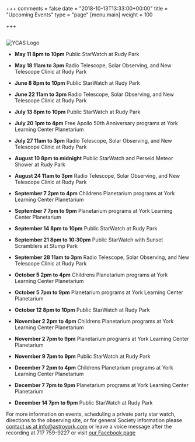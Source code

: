 +++
comments = false
date = "2018-10-13T13:33:00+00:00"
title = "Upcoming Events"
type = "page"
[menu.main]
weight = 100

+++

## 
![YCAS Logo](../img/YCAS2018b.jpg "York County Astronomical Society")
* **May 11 8pm to 10pm** Public StarWatch at Rudy Park

* **May 18 11am to 3pm** Radio Telescope, Solar Observing, and New Telescope Clinic at Rudy Park

* **June 8 8pm to 10pm** Public StarWatch at Rudy Park

* **June 22 11am to 3pm** Radio Telescope, Solar Observing, and New Telescope Clinic at Rudy Park

* **July 13 8pm to 10pm** Public StarWatch at Rudy Park

* **July 20 1pm to 4pm** Free Apollo 50th Anniversary programs at York Learning Center Planetarium

* **July 27 11am to 3pm** Radio Telescope, Solar Observing, and New Telescope Clinic at Rudy Park

* **August 10 8pm to midnight** Public StarWatch and Perseid Meteor Shower at Rudy Park

* **August 24 11am to 3pm** Radio Telescope, Solar Observing, and New Telescope Clinic at Rudy Park

* **September 7 2pm to 4pm** Childrens Planetarium programs at York Learning Center Planetarium

* **September 7 7pm to 9pm** Planetarium programs at York Learning Center Planetarium

* **September 14 8pm to 10pm** Public StarWatch at Rudy Park

* **September 21 8pm to 10:30pm** Public StarWatch with Sunset Scramblers at Stump Park

* **September 28 11am to 3pm** Radio Telescope, Solar Observing, and New Telescope Clinic at Rudy Park

* **October 5 2pm to 4pm** Childrens Planetarium programs at York Learning Center Planetarium

* **October 5 7pm to 9pm** Planetarium programs at York Learning Center Planetarium

* **October 12 8pm to 10pm** Public StarWatch at Rudy Park

* **November 2 2pm to 4pm** Childrens Planetarium programs at York Learning Center Planetarium

* **November 2 7pm to 9pm** Planetarium programs at York Learning Center Planetarium

* **November 9 7pm to 9pm** Public StarWatch at Rudy Park

* **December 7 2pm to 4pm** Childrens Planetarium programs at York Learning Center Planetarium

* **December 7 7pm to 9pm** Planetarium programs at York Learning Center Planetarium

* **December 14 7pm to 9pm** Public StarWatch at Rudy Park

For more information on events, scheduling a private party star watch, directions to the observing site, or for general Society information please [contact us at info@astroyork.com](info@astroyork.com) or leave a voice message after the recording at 717 759-9227 or visit [our Facebook page](https://www.facebook.com/astroyork)

